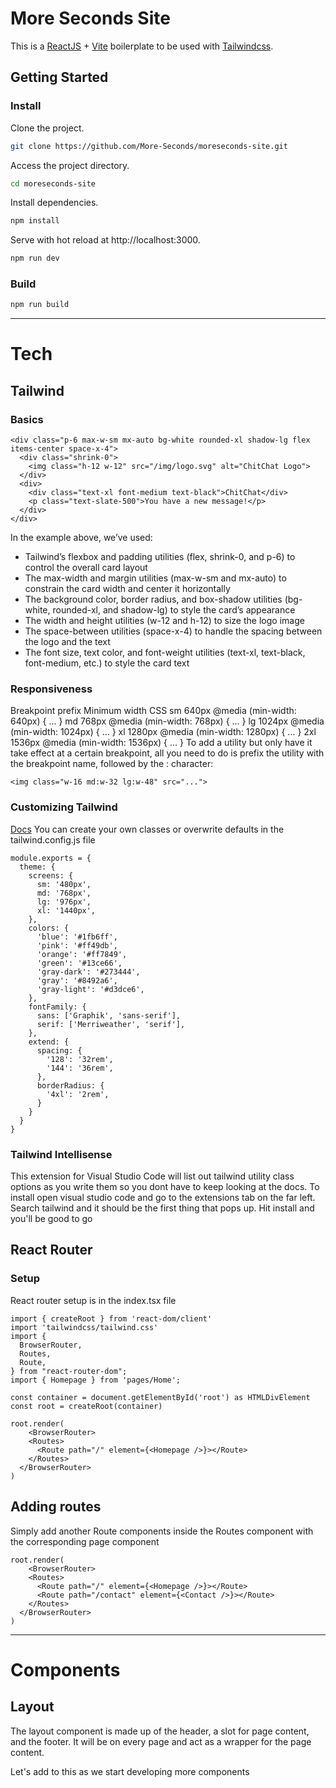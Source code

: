 # More Seconds Site

This is a [ReactJS](https://reactjs.org) + [Vite](https://vitejs.dev) boilerplate to be used with [Tailwindcss](https://tailwindcss.com).

## Getting Started

### Install

Clone the project.

```bash
git clone https://github.com/More-Seconds/moreseconds-site.git
```

Access the project directory.

```bash
cd moreseconds-site
```

Install dependencies.

```bash
npm install
```

Serve with hot reload at http://localhost:3000.

```bash
npm run dev
```

### Build

```bash
npm run build
```

---

# Tech

## Tailwind

### Basics

```
<div class="p-6 max-w-sm mx-auto bg-white rounded-xl shadow-lg flex items-center space-x-4">
  <div class="shrink-0">
    <img class="h-12 w-12" src="/img/logo.svg" alt="ChitChat Logo">
  </div>
  <div>
    <div class="text-xl font-medium text-black">ChitChat</div>
    <p class="text-slate-500">You have a new message!</p>
  </div>
</div>
```

In the example above, we’ve used:

- Tailwind’s flexbox and padding utilities (flex, shrink-0, and p-6) to control the overall card layout
- The max-width and margin utilities (max-w-sm and mx-auto) to constrain the card width and center it horizontally
- The background color, border radius, and box-shadow utilities (bg-white, rounded-xl, and shadow-lg) to style the card’s appearance
- The width and height utilities (w-12 and h-12) to size the logo image
- The space-between utilities (space-x-4) to handle the spacing between the logo and the text
- The font size, text color, and font-weight utilities (text-xl, text-black, font-medium, etc.) to style the card text

### Responsiveness

Breakpoint prefix Minimum width CSS
sm 640px @media (min-width: 640px) { ... }
md 768px @media (min-width: 768px) { ... }
lg 1024px @media (min-width: 1024px) { ... }
xl 1280px @media (min-width: 1280px) { ... }
2xl 1536px @media (min-width: 1536px) { ... }
To add a utility but only have it take effect at a certain breakpoint, all you need to do is prefix the utility with the breakpoint name, followed by the : character:

<!-- Width of 16 by default, 32 on medium screens, and 48 on large screens -->

```
<img class="w-16 md:w-32 lg:w-48" src="...">
```

### Customizing Tailwind

[Docs](https://tailwindcss.com/docs/installation)
You can create your own classes or overwrite defaults in the tailwind.config.js file

```
module.exports = {
  theme: {
    screens: {
      sm: '480px',
      md: '768px',
      lg: '976px',
      xl: '1440px',
    },
    colors: {
      'blue': '#1fb6ff',
      'pink': '#ff49db',
      'orange': '#ff7849',
      'green': '#13ce66',
      'gray-dark': '#273444',
      'gray': '#8492a6',
      'gray-light': '#d3dce6',
    },
    fontFamily: {
      sans: ['Graphik', 'sans-serif'],
      serif: ['Merriweather', 'serif'],
    },
    extend: {
      spacing: {
        '128': '32rem',
        '144': '36rem',
      },
      borderRadius: {
        '4xl': '2rem',
      }
    }
  }
}
```

### Tailwind Intellisense

This extension for Visual Studio Code will list out tailwind utility class options as you write them so you dont have to keep looking at the docs.
To install open visual studio code and go to the extensions tab on the far left. Search tailwind and it should be the first thing that pops up. Hit install and you'll be good to go

## React Router

### Setup

React router setup is in the index.tsx file

```
import { createRoot } from 'react-dom/client'
import 'tailwindcss/tailwind.css'
import {
  BrowserRouter,
  Routes,
  Route,
} from "react-router-dom";
import { Homepage } from 'pages/Home';

const container = document.getElementById('root') as HTMLDivElement
const root = createRoot(container)

root.render(
    <BrowserRouter>
    <Routes>
      <Route path="/" element={<Homepage />}></Route>
    </Routes>
  </BrowserRouter>
)

```

## Adding routes

Simply add another Route components inside the Routes component with the corresponding page component

```
root.render(
    <BrowserRouter>
    <Routes>
      <Route path="/" element={<Homepage />}></Route>
      <Route path="/contact" element={<Contact />}></Route>
    </Routes>
  </BrowserRouter>
)
```

---

# Components

## Layout

The layout component is made up of the header, a slot for page content, and the footer. It will be on every page and act as a wrapper for the page content.

Let's add to this as we start developing more components
